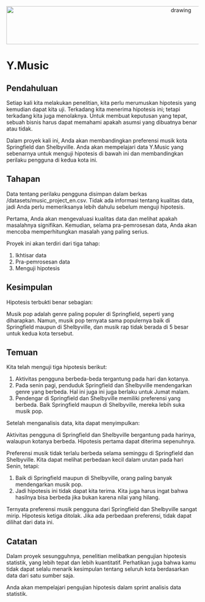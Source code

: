 <p align="center">
  <a href="https://practicum.com/id-idn/">
    <img src="https://github.com/syaiddewantoro/resources/blob/main/project%20image/music.jpg" alt="drawing" width="900" height="100">
  </a>
</p>

# Y.Music

## Pendahuluan

Setiap kali kita melakukan penelitian, kita perlu merumuskan hipotesis yang kemudian dapat kita uji. Terkadang kita menerima hipotesis ini; tetapi terkadang kita juga menolaknya. Untuk membuat keputusan yang tepat, sebuah bisnis harus dapat memahami apakah asumsi yang dibuatnya benar atau tidak.

Dalam proyek kali ini, Anda akan membandingkan preferensi musik kota Springfield dan Shelbyville. Anda akan mempelajari data Y.Music yang sebenarnya untuk menguji hipotesis di bawah ini dan membandingkan perilaku pengguna di kedua kota ini.

## Tahapan

Data tentang perilaku pengguna disimpan dalam berkas /datasets/music_project_en.csv. Tidak ada informasi tentang kualitas data, jadi Anda perlu memeriksanya lebih dahulu sebelum menguji hipotesis.

Pertama, Anda akan mengevaluasi kualitas data dan melihat apakah masalahnya signifikan. Kemudian, selama pra-pemrosesan data, Anda akan mencoba memperhitungkan masalah yang paling serius.

Proyek ini akan terdiri dari tiga tahap:

1. Ikhtisar data
2. Pra-pemrosesan data
3. Menguji hipotesis

## Kesimpulan

Hipotesis terbukti benar sebagian:

Musik pop adalah genre paling populer di Springfield, seperti yang diharapkan.
Namun, musik pop ternyata sama populernya baik di Springfield maupun di Shelbyville, dan musik rap tidak berada di 5 besar untuk kedua kota tersebut.

## Temuan

Kita telah menguji tiga hipotesis berikut:

1. Aktivitas pengguna berbeda-beda tergantung pada hari dan kotanya.
2. Pada senin pagi, penduduk Springfield dan Shelbyville mendengarkan genre yang berbeda. Hal ini juga ini juga berlaku untuk Jumat malam.
3. Pendengar di Springfield dan Shelbyville memiliki preferensi yang berbeda. Baik Springfield maupun di Shelbyville, mereka lebih suka musik pop.

Setelah menganalisis data, kita dapat menyimpulkan:

Aktivitas pengguna di Springfield dan Shelbyville bergantung pada harinya, walaupun kotanya berbeda.
Hipotesis pertama dapat diterima sepenuhnya.

Preferensi musik tidak terlalu berbeda selama seminggu di Springfield dan Shelbyville. Kita dapat melihat perbedaan kecil dalam urutan pada hari Senin, tetapi:

1. Baik di Springfield maupun di Shelbyville, orang paling banyak mendengarkan musik pop.
2. Jadi hipotesis ini tidak dapat kita terima. Kita juga harus ingat bahwa hasilnya bisa berbeda jika bukan karena nilai yang hilang.

Ternyata preferensi musik pengguna dari Springfield dan Shelbyville sangat mirip.
Hipotesis ketiga ditolak. Jika ada perbedaan preferensi, tidak dapat dilihat dari data ini.

## Catatan

Dalam proyek sesungguhnya, penelitian melibatkan pengujian hipotesis statistik, yang lebih tepat dan lebih kuantitatif. Perhatikan juga bahwa kamu tidak dapat selalu menarik kesimpulan tentang seluruh kota berdasarkan data dari satu sumber saja.

Anda akan mempelajari pengujian hipotesis dalam sprint analisis data statistik.
